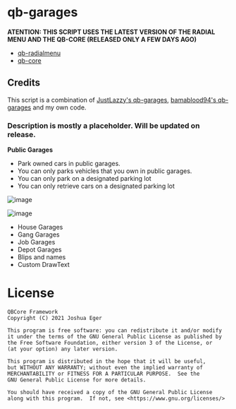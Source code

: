 # qb-garages



**ATENTION: THIS SCRIPT USES THE LATEST VERSION OF THE RADIAL MENU AND THE QB-CORE (RELEASED ONLY A FEW DAYS AGO)**

 - [qb-radialmenu](https://github.com/qbcore-framework/qb-radialmenu)
 - [qb-core](https://github.com/qbcore-framework/qb-core)

## Credits

This script is a combination of [JustLazzy's qb-garages](https://github.com/JustLazzy/qb-garages), [bamablood94's qb-garages](https://github.com/bamablood94/qb-garages) and my own code.

### Description is mostly a placeholder. Will be updated on release.

**Public Garages**
* Park owned cars in public garages.
* You can only parks vehicles that you own in public garages. 
* You can only park on a designated parking lot
* You can only retrieve cars on a designated parking lot

![image](https://user-images.githubusercontent.com/82112471/149678987-02ec660f-76c9-4414-af7b-bac284ed58b7.png)

![image](https://user-images.githubusercontent.com/82112471/149678977-2a574ee9-8ecc-494f-a845-e17281a74594.png)

* House Garages
* Gang Garages
* Job Garages
* Depot Garages
* Blips and names
* Custom DrawText

# License

    QBCore Framework
    Copyright (C) 2021 Joshua Eger

    This program is free software: you can redistribute it and/or modify
    it under the terms of the GNU General Public License as published by
    the Free Software Foundation, either version 3 of the License, or
    (at your option) any later version.

    This program is distributed in the hope that it will be useful,
    but WITHOUT ANY WARRANTY; without even the implied warranty of
    MERCHANTABILITY or FITNESS FOR A PARTICULAR PURPOSE.  See the
    GNU General Public License for more details.

    You should have received a copy of the GNU General Public License
    along with this program.  If not, see <https://www.gnu.org/licenses/>

